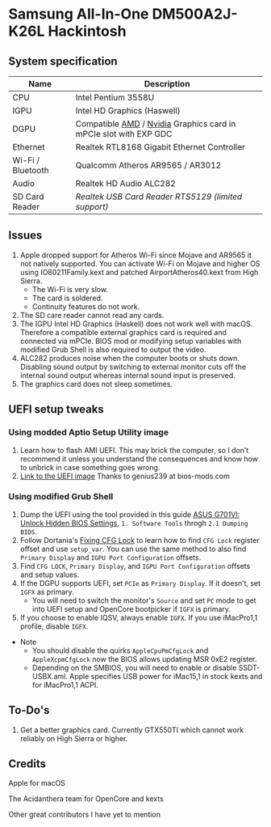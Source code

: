 # Samsung All-In-One DM500A2J-K26L Hackintosh
 
 ## System specification
| Name | Description |
| - | - |
| CPU | Intel Pentium 3558U |
| IGPU | Intel HD Graphics (Haswell) |
| DGPU | Compatible [AMD](https://dortania.github.io/GPU-Buyers-Guide/modern-gpus/amd-gpu.html) / [Nvidia](https://dortania.github.io/GPU-Buyers-Guide/modern-gpus/nvidia-gpu.html) Graphics card in mPCIe slot with EXP GDC |
| Ethernet | Realtek RTL8168 Gigabit Ethernet Controller |
| Wi-Fi / Bluetooth | Qualcomm Atheros AR9565 / AR3012 |
| Audio | Realtek HD Audio ALC282 |
| SD Card Reader | *Realtek USB Card Reader RTS5129 (limited support)* |
 
 ## Issues
1. Apple dropped support for Atheros Wi-Fi since Mojave and AR9565 it not natively supported. You can activate Wi-Fi on Mojave and higher OS using IO80211Family.kext and patched AirportAtheros40.kext from High Sierra.
    - The Wi-Fi is very slow.
    - The card is soldered.
    - Continuity features do not work.
2. The SD care reader cannot read any cards.
3. The IGPU Intel HD Graphics (Haskell) does not work well with macOS. Therefore a compatible external graphics card is required and connected via mPCIe. BIOS mod or modifying setup variables with modified Grub Shell is also required to output the video.
4. ALC282 produces noise when the computer boots or shuts down. Disabling sound output by switching to external monitor cuts off the internal sound output whereas internal sound input is preserved.
 5. The graphics card does not sleep sometimes.
 
 ## UEFI setup tweaks
 ### Using modded Aptio Setup Utility image
 1. Learn how to flash AMI UEFI. This may brick the computer, so I don’t recommend it unless you understand the consequences and know how to unbrick in case something goes wrong.
 2. [Link to the UEFI image](https://www.bios-mods.com/forum/Thread-Request-Unlock-Advanced-and-Chipset-tabs-on-Samsung-All-In-One-DM500A2J) Thanks to genius239 at bios-mods.com

 ### Using modified Grub Shell
 1. Dump the UEFI using the tool provided in this guide [ASUS G701VI: Unlock Hidden BIOS Settings](https://octoperf.com/blog/2018/11/20/asus-g701vi-bios-unlock/), `1. Software Tools` throgh `2.1 Dumping BIOS`.
 2. Follow Dortania's [Fixing CFG Lock](https://dortania.github.io/OpenCore-Post-Install/misc/msr-lock.html) to learn how to find `CFG Lock` register offset and use `setup_var`. You can use the same method to also find `Primary Display` and `IGPU Port Configuration` offsets.
 4. Find `CFG LOCK`, `Primary Display`, and `IGPU Port Configuration` offsets and setup values.
 4. If the DGPU supports UEFI, set `PCIe` as `Primary Display`. If it doesn’t, set `IGFX` as primary.
    - You will need to switch the monitor's `Source` and set `PC` mode to get into UEFI setup and OpenCore bootpicker if `IGFX` is primary.
 5. If you choose to enable IQSV, always enable `IGFX`. If you use iMacPro1,1 profile, disable `IGFX`.
 - Note
    - You should disable the quirks `AppleCpuPmCfgLock` and `AppleXcpmCfgLock` now the BIOS allows updating MSR 0xE2 register.
    - Depending on the SMBIOS, you will need to enable or disable SSDT-USBX.aml. Apple specifies USB power for iMac15,1 in stock kexts and for iMacPro1,1 ACPI.

 ## To-Do's
 
 1. Get a better graphics card. Currently GTX550TI which cannot work reliably on High Sierra or higher.
 
 ## Credits
 
 Apple for macOS
 
 The Acidanthera team for OpenCore and kexts
 
 Other great contributors I have yet to mention

